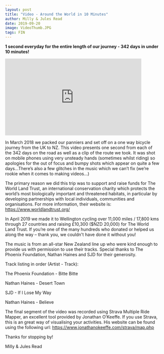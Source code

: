 ```yaml
---
layout: post
title: "Video - Around the World in 10 Minutes"
author: Milly & Jules Read
date: 2019-09-20
image: VideoThumb.JPG
tags: FIN
---
```


**1 second everyday for the entire length of our journey - 342 days in under 10 minutes!**

<iframe width="445" height="250" src="https://www.youtube.com/embed/BXYUjKbFHdI" frameborder="0" allow="accelerometer; autoplay; encrypted-media; gyroscope; picture-in-picture" allowfullscreen></iframe>

In March 2018 we packed our panniers and set off on a one way bicycle journey from the UK to NZ. This video presents one second from each of the 342 days on the road as well as a clip of the route we took. It was shot on mobile phones using very unsteady hands (sometimes whilst riding) so apologies for the out of focus and bumpy shots which appear on quite a few days...There’s also a few glitches in the music which we can’t fix (we’re rookie when it comes to making videos...)

The primary reason we did this trip was to support and raise funds for The World Land Trust, an international conservation charity which protects the world’s most biologically important and threatened habitats, in particular by developing partnerships with local individuals, communities and organisations. For more information, their website is:
https://www.worldlandtrust.org/

In April 2019 we made it to Wellington cycling over 11,000 miles / 17,800 kms through 27 countries and raising £10,300 ($NZD 20,000) for The World Land Trust. If you’re one of the many hundreds who donated or helped us along the way – thank you, we couldn't have done it without you!

The music is from an all-star New Zealand line up who were kind enough to provide us with permission to use their tracks. Special thanks to The Phoenix Foundation, Nathan Haines and SJD for their generosity.

Track listing in order (Artist - Track):  

The Phoenix Foundation - Bitte Bitte  

Nathan Haines - Desert Town  

SJD - If I Lose My Way  

Nathan Haines - Believe  


The final segment of the video was recorded using Strava Multiple Ride Mapper, an excellent tool provided by Jonathan O’Keeffe. If you use Strava, this is an great way of visualising your activities. His website can be found using the following url:
https://www.jonathanokeeffe.com/strava/map.php

Thanks for stopping by!  

Milly & Jules Read
